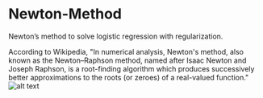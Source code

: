 # Newton-Method
Newton’s method to solve logistic regression with regularization.

According to Wikipedia, "In numerical analysis, Newton's method, also known as the Newton–Raphson method, named after Isaac Newton and Joseph Raphson, is a root-finding algorithm which produces successively better approximations to the roots (or zeroes) of a real-valued function."
![alt text](https://github.com/faaizuddin/Newton-Method/blob/master/Capture.png)
